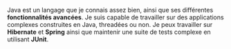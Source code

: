 

Java est un langage que je connais assez bien, ainsi que ses différentes **fonctionnalités avancées**. Je suis capable de travailler sur des applications complexes construites en Java, threadées ou non. Je peux travailler sur **Hibernate** et **Spring** ainsi que maintenir une suite de tests complexe en utilisant **JUnit**.

